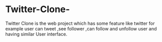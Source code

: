 # Twitter-Clone-
Twitter Clone is the web project which has some feature like twitter for example user can tweet ,see follower ,can follow and unfollow user and having similar User interface. 

